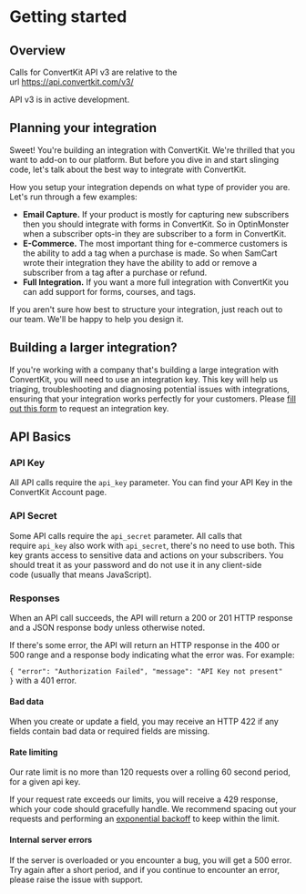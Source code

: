Getting started
=========================

## Overview

Calls for ConvertKit API v3 are relative to the url <https://api.convertkit.com/v3/>

API v3 is in active development.

## Planning your integration

Sweet! You're building an integration with ConvertKit. We're thrilled that you want to add-on to our platform. But before you dive in and start slinging code, let's talk about the best way to integrate with ConvertKit.

How you setup your integration depends on what type of provider you are. Let's run through a few examples:

-   **Email Capture.** If your product is mostly for capturing new subscribers then you should integrate with forms in ConvertKit. So in OptinMonster when a subscriber opts-in they are subscriber to a form in ConvertKit.
-   **E-Commerce.** The most important thing for e-commerce customers is the ability to add a tag when a purchase is made. So when SamCart wrote their integration they have the ability to add or remove a subscriber from a tag after a purchase or refund.
-   **Full Integration.** If you want a more full integration with ConvertKit you can add support for forms, courses, and tags.

If you aren't sure how best to structure your integration, just reach out to our team. We'll be happy to help you design it.

## Building a larger integration?

If you're working with a company that's building a large integration with ConvertKit, you will need to use an integration key. This key will help us triaging, troubleshooting and diagnosing potential issues with integrations, ensuring that your integration works perfectly for your customers. Please [fill out this form](https://docs.google.com/forms/d/e/1FAIpQLSdiRK0t-LQjBiphLGNy4d6mmG4MXkf7ytrF0b47lvV1bT-_SA/viewform) to request an integration key.

## API Basics

### API Key

All API calls require the `api_key` parameter. You can find your API Key in the ConvertKit Account page.

### API Secret

Some API calls require the `api_secret` parameter. All calls that require `api_key` also work with `api_secret`, there's no need to use both. This key grants access to sensitive data and actions on your subscribers. You should treat it as your password and do not use it in any client-side code (usually that means JavaScript).

### Responses

When an API call succeeds, the API will return a 200 or 201 HTTP response and a JSON response body unless otherwise noted.

If there's some error, the API will return an HTTP response in the 400 or 500 range and a response body indicating what the error was. For example:

`{ "error": "Authorization Failed", "message": "API Key not present" }` with a 401 error.

#### Bad data

When you create or update a field, you may receive an HTTP 422 if any fields contain bad data or required fields are missing.

#### Rate limiting

Our rate limit is no more than 120 requests over a rolling 60 second period, for a given api key.

If your request rate exceeds our limits, you will receive a 429 response, which your code should gracefully handle.  We recommend spacing out your requests and performing an [exponential backoff](https://en.wikipedia.org/wiki/Exponential_backoff) to keep within the limit.


#### Internal server errors

If the server is overloaded or you encounter a bug, you will get a 500 error. Try again after a short period, and if you continue to encounter an error, please raise the issue with support.

